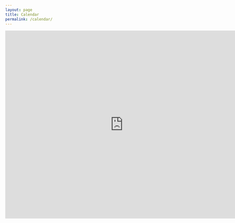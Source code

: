 ```yaml
---
layout: page
title: Calendar
permalink: /calendar/
---
```

<div class="responsiveCal">
<iframe src="https://calendar.google.com/calendar/embed?showTitle=0&amp;showCalendars=0&amp;mode=WEEK&amp;height=600&amp;wkst=1&amp;bgcolor=%23ffffff&amp;src=6e529grmc9v7p1bmt0ln7jfbnk%40group.calendar.google.com&amp;color=%232952A3&amp;ctz=America%2FDenver" style="border-width:0" width="750" height="600" frameborder="0" scrolling="no"></iframe>
</div>
